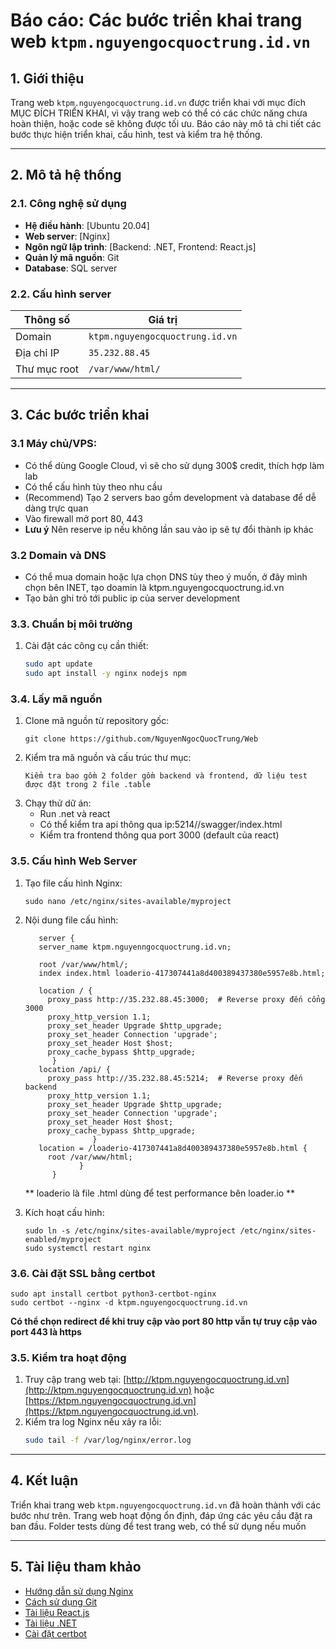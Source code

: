 # Báo cáo: Các bước triển khai trang web `ktpm.nguyengocquoctrung.id.vn`

## **1. Giới thiệu**
Trang web `ktpm.nguyengocquoctrung.id.vn` được triển khai với mục đích MỤC ĐÍCH TRIỂN KHAI, vì vậy trang web có thể có các chức năng chưa hoàn thiện, hoặc code sẽ không được tối ưu. Báo cáo này mô tả chi tiết các bước thực hiện triển khai, cấu hình, test và kiểm tra hệ thống.

---

## **2. Mô tả hệ thống**
### **2.1. Công nghệ sử dụng**
- **Hệ điều hành**: [Ubuntu 20.04]
- **Web server**: [Nginx]
- **Ngôn ngữ lập trình**: [Backend: .NET, Frontend: React.js]
- **Quản lý mã nguồn**: Git
- **Database**: SQL server 
### **2.2. Cấu hình server**
| Thông số          | Giá trị                |
|-------------------|------------------------|
| Domain           | `ktpm.nguyengocquoctrung.id.vn` |
| Địa chỉ IP        | `35.232.88.45`        |
| Thư mục root     | `/var/www/html/`        |

---

## **3. Các bước triển khai**

### **3.1 Máy chủ/VPS:**
   - Có thể dùng Google Cloud, vì sẽ cho sử dụng 300$ credit, thích hợp làm lab
   - Có thể cấu hình tùy theo nhu cầu
   - (Recommend) Tạo 2 servers bao gồm development và database để dễ dàng trực quan
   - Vào firewall mở port 80, 443 
   - **Lưu ý** Nên reserve ip nếu không lần sau vào ip sẽ tự đổi thành ip khác

### **3.2 Domain và DNS**
   - Có thể mua domain hoặc lựa chọn DNS tùy theo ý muốn, ở đây mình chọn bên INET, tạo doamin là ktpm.nguyengocquoctrung.id.vn
   - Tạo bản ghi trỏ tới public ip của server development

### **3.3. Chuẩn bị môi trường**
1. Cài đặt các công cụ cần thiết:
   ```bash
   sudo apt update
   sudo apt install -y nginx nodejs npm 
   ```


### **3.4. Lấy mã nguồn**
1. Clone mã nguồn từ repository gốc:
   ```
   git clone https://github.com/NguyenNgocQuocTrung/Web
   ```
2. Kiểm tra mã nguồn và cấu trúc thư mục:
   ```
   Kiểm tra bao gồm 2 folder gồm backend và frontend, dữ liệu test được đặt trong 2 file .table 
   ```
3. Chạy thử dữ án:
   - Run .net và react
   - Có thể kiểm tra api thông qua ip:5214//swagger/index.html
   - Kiểm tra frontend thông qua port 3000 (default của react)

### **3.5. Cấu hình Web Server**
1. Tạo file cấu hình Nginx:
   ```
   sudo nano /etc/nginx/sites-available/myproject
   ```
2. Nội dung file cấu hình:
   ```
      server {
      server_name ktpm.nguyenngocquoctrung.id.vn;

      root /var/www/html/;
      index index.html loaderio-417307441a8d400389437380e5957e8b.html;

      location / {
        proxy_pass http://35.232.88.45:3000;  # Reverse proxy đến cổng 3000
        proxy_http_version 1.1;
        proxy_set_header Upgrade $http_upgrade;
        proxy_set_header Connection 'upgrade';
        proxy_set_header Host $host;
        proxy_cache_bypass $http_upgrade;
         }
      location /api/ {
        proxy_pass http://35.232.88.45:5214;  # Reverse proxy đến backend
        proxy_http_version 1.1;
        proxy_set_header Upgrade $http_upgrade;
        proxy_set_header Connection 'upgrade';
        proxy_set_header Host $host;
        proxy_cache_bypass $http_upgrade;
                  }
      location = /loaderio-417307441a8d400389437380e5957e8b.html {
        root /var/www/html;
               }
         }
   ```

   ** loaderio là file .html dùng để test performance bên loader.io **

3. Kích hoạt cấu hình:
   ```
   sudo ln -s /etc/nginx/sites-available/myproject /etc/nginx/sites-enabled/myproject
   sudo systemctl restart nginx
   ```

### **3.6. Cài đặt SSL bằng certbot**
   ```
   sudo apt install certbot python3-certbot-nginx
   sudo certbot --nginx -d ktpm.nguyengocquoctrung.id.vn
   ```
   **Có thể chọn redirect để khi truy cập vào port 80 http vẫn tự truy cập vào port 443 là https**

### **3.5. Kiểm tra hoạt động**
1. Truy cập trang web tại: [http://ktpm.nguyengocquoctrung.id.vn](http://ktpm.nguyengocquoctrung.id.vn) hoặc [https://ktpm.nguyengocquoctrung.id.vn](https://ktpm.nguyengocquoctrung.id.vn).
2. Kiểm tra log Nginx nếu xảy ra lỗi:
   ```bash
   sudo tail -f /var/log/nginx/error.log
   ```

---

## **4. Kết luận**
Triển khai trang web `ktpm.nguyengocquoctrung.id.vn` đã hoàn thành với các bước như trên. Trang web hoạt động ổn định, đáp ứng các yêu cầu đặt ra ban đầu. Folder tests dùng để test trang web, có thể sử dụng nếu muốn

---

## **5. Tài liệu tham khảo**
- [Hướng dẫn sử dụng Nginx](https://nginx.org/en/docs/)
- [Cách sử dụng Git](https://git-scm.com/doc)
- [Tài liệu React.js](https://reactjs.org/docs/getting-started.html)
- [Tài liệu .NET](https://learn.microsoft.com/vi-vn/dotnet/framework/)
- [Cài đặt certbot](https://www.inmotionhosting.com/support/website/ssl/lets-encrypt-ssl-ubuntu-with-certbot/)